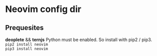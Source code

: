 # Neovim config dir


## Prequesites

**deoplete** && **ternjs**
Python must be enabled. So install with pip2 / pip3.  
`pip2 install neovim`  
`pip3 install neovim`  
